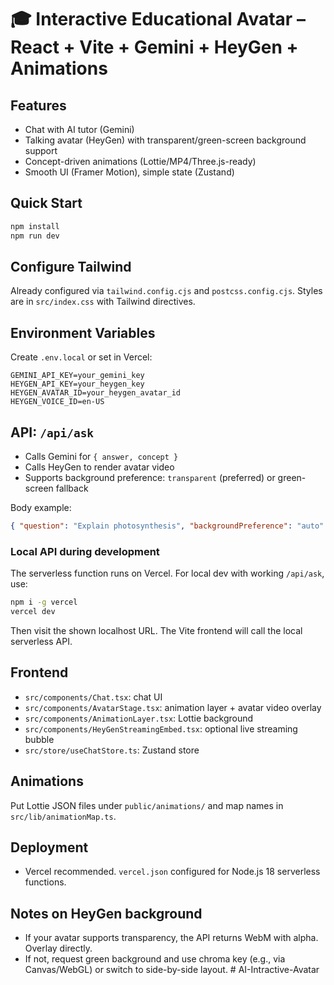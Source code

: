 # 🎓 Interactive Educational Avatar – React + Vite + Gemini + HeyGen + Animations

## Features
- Chat with AI tutor (Gemini)
- Talking avatar (HeyGen) with transparent/green-screen background support
- Concept-driven animations (Lottie/MP4/Three.js-ready)
- Smooth UI (Framer Motion), simple state (Zustand)

## Quick Start
```bash
npm install
npm run dev
```

## Configure Tailwind
Already configured via `tailwind.config.cjs` and `postcss.config.cjs`. Styles are in `src/index.css` with Tailwind directives.

## Environment Variables
Create `.env.local` or set in Vercel:
```
GEMINI_API_KEY=your_gemini_key
HEYGEN_API_KEY=your_heygen_key
HEYGEN_AVATAR_ID=your_heygen_avatar_id
HEYGEN_VOICE_ID=en-US
```

## API: `/api/ask`
- Calls Gemini for `{ answer, concept }`
- Calls HeyGen to render avatar video
- Supports background preference: `transparent` (preferred) or green-screen fallback

Body example:
```json
{ "question": "Explain photosynthesis", "backgroundPreference": "auto" }
```

### Local API during development
The serverless function runs on Vercel. For local dev with working `/api/ask`, use:
```bash
npm i -g vercel
vercel dev
```
Then visit the shown localhost URL. The Vite frontend will call the local serverless API.

## Frontend
- `src/components/Chat.tsx`: chat UI
- `src/components/AvatarStage.tsx`: animation layer + avatar video overlay
- `src/components/AnimationLayer.tsx`: Lottie background
- `src/components/HeyGenStreamingEmbed.tsx`: optional live streaming bubble
- `src/store/useChatStore.ts`: Zustand store

## Animations
Put Lottie JSON files under `public/animations/` and map names in `src/lib/animationMap.ts`.

## Deployment
- Vercel recommended. `vercel.json` configured for Node.js 18 serverless functions.

## Notes on HeyGen background
- If your avatar supports transparency, the API returns WebM with alpha. Overlay directly.
- If not, request green background and use chroma key (e.g., via Canvas/WebGL) or switch to side-by-side layout.
#   A I - I n t r a c t i v e - A v a t a r  
 